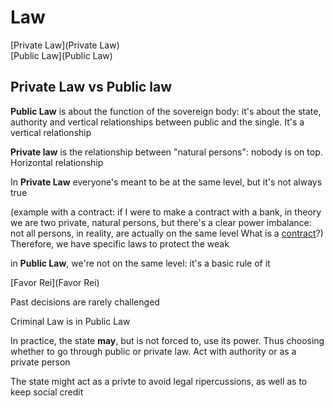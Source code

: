 # Law
[Private Law](Private Law)  
[Public Law](Public Law)

## Private Law vs Public law
**Public Law** is about the function of the sovereign body: it's about the state, authority and vertical relationships between public and the single. It's a vertical relationship

**Private law** is the relationship between "natural persons": nobody is on top. Horizontal relationship

In **Private Law** everyone's meant to be at the same level, but it's not always true

(example with a contract: if I were to make a contract with a bank, in theory we are two private, natural persons, but there's a clear power imbalance: not all persons, in reality, are actually on the same level
What is a [contract](contract)?)  
Therefore, we have specific laws to protect the weak


in **Public Law**, we're not on the same level: it's a basic rule of it

[Favor Rei](Favor Rei)

Past decisions are rarely challenged

Criminal Law is in Public Law

In practice, the state **may**, but is not forced to, use its power. Thus choosing whether to go through public or private law. Act with authority or as a private person

The state might act as a privte to avoid legal ripercussions, as well as to keep social credit
